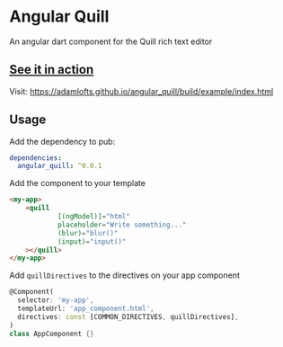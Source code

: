 # Angular Quill

An angular dart component for the Quill rich text editor

## [See it in action](https://adamlofts.github.io/angular_quill/build/example/index.html) 

Visit: https://adamlofts.github.io/angular_quill/build/example/index.html

## Usage

Add the dependency to pub:

```yaml
dependencies:
  angular_quill: ^0.0.1
```

Add the component to your template

```html
<my-app>
    <quill
            [(ngModel)]="html"
            placeholder="Write something..."
            (blur)="blur()"
            (input)="input()"
    ></quill>
</my-app>

```

Add `quillDirectives` to the directives on your app component

```dart
@Component(
  selector: 'my-app',
  templateUrl: 'app_component.html',
  directives: const [COMMON_DIRECTIVES, quillDirectives],
)
class AppComponent {}

```